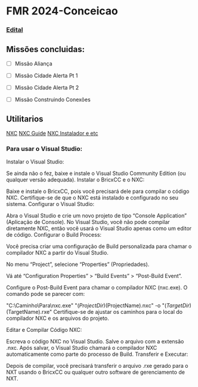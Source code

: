 # FMR 2024-Conceicao


### [Edital](https://docs.google.com/document/d/1GYI4jlVt_yt1teEoTLcq23WhZJW5KBZPciDaXZczRek/edit)


## Missões concluidas:
- [ ] Missão Aliança
- [ ] Missão Cidade Alerta Pt 1
- [ ] Missão Cidade Alerta Pt 2
- [ ] Missão Construindo Conexões



## Utilitarios
[NXC](https://bricxcc.sourceforge.net/nbc/nxcdoc/NXC_tutorial.pdf) 
[NXC Guide](https://bricxcc.sourceforge.net/nbc/nxcdoc/nxcapi/index.html)
[NXC Instalador e etc](https://bricxcc.sourceforge.net/)

### Para usar o Visual Studio:

Instalar o Visual Studio:

Se ainda não o fez, baixe e instale o Visual Studio Community Edition (ou qualquer versão adequada).
Instalar o BricxCC e o NXC:

Baixe e instale o BricxCC, pois você precisará dele para compilar o código NXC.
Certifique-se de que o NXC está instalado e configurado no seu sistema.
Configurar o Visual Studio:

Abra o Visual Studio e crie um novo projeto de tipo “Console Application” (Aplicação de Console).
No Visual Studio, você não pode compilar diretamente NXC, então você usará o Visual Studio apenas como um editor de código.
Configurar o Build Process:

Você precisa criar uma configuração de Build personalizada para chamar o compilador NXC a partir do Visual Studio.

No menu “Project”, selecione “Properties” (Propriedades).

Vá até “Configuration Properties” > “Build Events” > “Post-Build Event”.

Configure o Post-Build Event para chamar o compilador NXC (nxc.exe). O comando pode se parecer com:

"C:\Caminho\Para\nxc.exe" "$(ProjectDir)$(ProjectName).nxc" -o "$(TargetDir)$(TargetName).rxe"
Certifique-se de ajustar os caminhos para o local do compilador NXC e os arquivos do projeto.

Editar e Compilar Código NXC:

Escreva o código NXC no Visual Studio.
Salve o arquivo com a extensão .nxc.
Após salvar, o Visual Studio chamará o compilador NXC automaticamente como parte do processo de Build.
Transferir e Executar:

Depois de compilar, você precisará transferir o arquivo .rxe gerado para o NXT usando o BricxCC ou qualquer outro software de gerenciamento de NXT.
